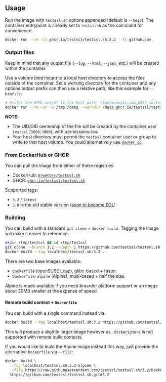 ## Usage

Run the image with `testssl.sh` options appended (default is `--help`). The container entrypoint is already set to `testsl.sh` as the command for convenience.

```bash
docker run --rm -it ghcr.io/testssl/testssl.sh:3.2 --fs github.com
```

### Output files

Keep in mind that any output file (_`--log`, `--html`, `--json`, etc._) will be created within the container.

Use a volume bind mount to a local host directory to access the files outside of the container. Set a working directory for the container and any options output prefix can then use a relative path, like this example for `--htmfile`:

```bash
# Writes the HTML output to the host path: /tmp/example.com_p443-<date>-<time>.html
docker run --rm -it -v /tmp:/data --workdir /data ghcr.io/testssl/testssl.sh:3.2 --htmlfile ./ example.com
```

**NOTE:**
- The UID/GID ownership of the file will be created by the container user `testssl` (`1000:1000`), with permissions `644`.
- Your host directory must permit the `testssl` container user or group to write to that host volume. You could alternatively use [`docker cp`](https://docs.docker.com/reference/cli/docker/container/cp/).

### From DockerHub or GHCR

You can pull the image from either of these registries:
- DockerHub: [`drwetter/testssl.sh`](https://hub.docker.com/r/drwetter/testssl.sh)
- GHCR: [`ghcr.io/testssl/testssl.sh`](https://github.com/testssl/testssl.sh/pkgs/container/testssl.sh)

Supported tags:
- `3.2` / `latest`
- `3.0` is the old stable version ([soon to become EOL](https://github.com/testssl/testssl.sh/tree/3.0#status))

### Building

You can build with a standard `git clone` + `docker build`. Tagging the image will make it easier to reference.

```bash
mkdir /tmp/testssl && cd /tmp/testssl
git clone --branch 3.2 --depth 1 https://github.com/testssl/testssl.sh .
docker build --tag localhost/testssl.sh:3.2 .
```

There are two base images available:
- `Dockerfile` (openSUSE Leap), glibc-based + faster.
- `Dockerfile-alpine` (Alpine), musl-based + half the size.

Alpine is made available if you need broarder platform support or an image about 30MB smaller at the expense of speed.

#### Remote build context + `Dockerfile`
You can build with a single command instead via:

```bash
docker build --tag localhost/testssl.sh:3.2 https://github.com/testssl/testssl.sh.git#3.2
```

This will produce a slightly larger image however as `.dockerignore` is not supported with remote build contexts.

If you would like to build the Alpine image instead this way, just provide the alternative `Dockerfile` via `--file`:

```bash
docker build \
  --tag localhost/testssl.sh:3.2-alpine \
  --file https://raw.githubusercontent.com/testssl/testssl.sh/3.2/Dockerfile-alpine \
  https://github.com/testssl/testssl.sh.git#3.2
```
